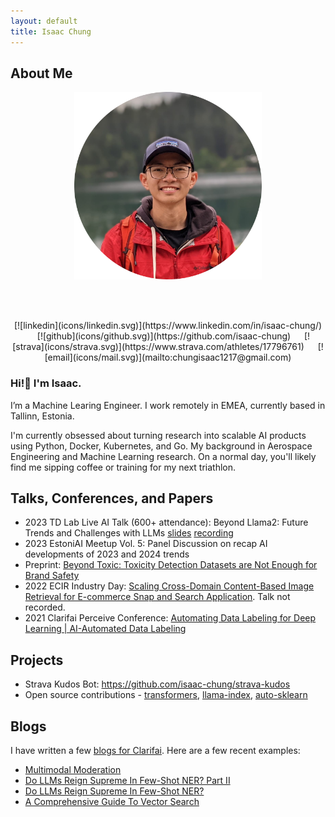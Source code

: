 ```yaml
---
layout: default
title: Isaac Chung
---
```


## About Me

<center><img src="img/profile-circle.png" width="300" height="300"/></center>

<br /><br />
<center>
    [![linkedin](icons/linkedin.svg)](https://www.linkedin.com/in/isaac-chung/) &emsp;
    [![github](icons/github.svg)](https://github.com/isaac-chung) &emsp;
    [![strava](icons/strava.svg)](https://www.strava.com/athletes/17796761) &emsp;
    [![email](icons/mail.svg)](mailto:chungisaac1217@gmail.com)
</center>

### Hi!👋 I'm Isaac.
I’m a Machine Learing Engineer. I work remotely in EMEA, currently based in Tallinn, Estonia.

I'm currently obsessed about turning research into scalable AI products using Python, Docker, Kubernetes, and Go. My background in Aerospace Engineering and Machine Learning research. On a normal day, you'll likely find me sipping coffee or training for my next triathlon.

## Talks, Conferences, and Papers
* 2023 TD Lab Live AI Talk (600+ attendance): Beyond Llama2: Future Trends and Challenges with LLMs [slides]() [recording]()
* 2023 EstoniAI Meetup Vol. 5: Panel Discussion on recap AI developments of 2023 and 2024 trends
* Preprint: [Beyond Toxic: Toxicity Detection Datasets are Not Enough for Brand Safety](https://arxiv.org/abs/2303.15110)
* 2022 ECIR Industry Day: [Scaling Cross-Domain Content-Based Image Retrieval for E-commerce Snap and Search Application](https://arxiv.org/abs/2204.11593). Talk not recorded.
* 2021 Clarifai Perceive Conference: [Automating Data Labeling for Deep Learning | AI-Automated Data Labeling](https://www.youtube.com/watch?v=8drVLIaI_iA)

## Projects
* Strava Kudos Bot: https://github.com/isaac-chung/strava-kudos
* Open source contributions - [transformers](https://github.com/huggingface/transformers), [llama-index](https://github.com/run-llama/llama_index), [auto-sklearn](https://github.com/automl/auto-sklearn)

## Blogs
I have written a few [blogs for Clarifai](https://www.clarifai.com/blog). Here are a few recent examples:
* [Multimodal Moderation](https://www.clarifai.com/blog/the-future-of-content-how-multimodal-moderation-is-changing-the-game)
* [Do LLMs Reign Supreme In Few-Shot NER? Part II](https://www.clarifai.com/blog/do-llms-reign-supreme-in-few-shot-ner-part-ii)
* [Do LLMs Reign Supreme In Few-Shot NER?](https://www.clarifai.com/blog/do-llms-reign-supreme-in-few-shot-ner)
* [A Comprehensive Guide To Vector Search](https://www.clarifai.com/blog/finding-what-you-need-a-comprehensive-guide-to-vector-search)
